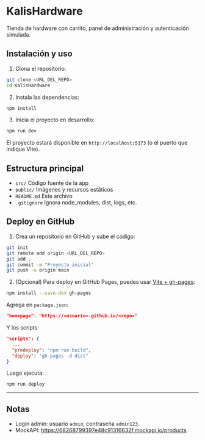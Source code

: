 # KalisHardware

Tienda de hardware con carrito, panel de administración y autenticación simulada.

## Instalación y uso

1. Clona el repositorio:

```bash
git clone <URL_DEL_REPO>
cd KalisHardware
```

2. Instala las dependencias:

```bash
npm install
```

3. Inicia el proyecto en desarrollo:

```bash
npm run dev
```

El proyecto estará disponible en `http://localhost:5173` (o el puerto que indique Vite).

## Estructura principal
- `src/` Código fuente de la app
- `public/` Imágenes y recursos estáticos
- `README.md` Este archivo
- `.gitignore` Ignora node_modules, dist, logs, etc.

## Deploy en GitHub

1. Crea un repositorio en GitHub y sube el código:

```bash
git init
git remote add origin <URL_DEL_REPO>
git add .
git commit -m "Proyecto inicial"
git push -u origin main
```

2. (Opcional) Para deploy en GitHub Pages, puedes usar [Vite + gh-pages](https://vitejs.dev/guide/static-deploy.html#github-pages):

```bash
npm install --save-dev gh-pages
```

Agrega en `package.json`:

```json
"homepage": "https://<usuario>.github.io/<repo>"
```

Y los scripts:

```json
"scripts": {
  ...
  "predeploy": "npm run build",
  "deploy": "gh-pages -d dist"
}
```

Luego ejecuta:

```bash
npm run deploy
```

---

## Notas
- Login admin: usuario `admin`, contraseña `admin123`.
- MockAPI: https://68268799397e48c91316632f.mockapi.io/products
